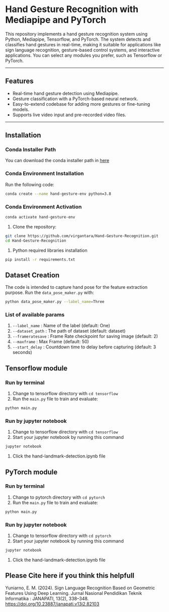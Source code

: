 # Hand Gesture Recognition with Mediapipe and PyTorch

This repository implements a hand gesture recognition system using Python, Mediapipe, Tensorflow, and PyTorch. The system detects and classifies hand gestures in real-time, making it suitable for applications like sign language recognition, gesture-based control systems, and interactive applications. You can select any modules you prefer, such as Tensorflow or PyTorch.

---

## Features

- Real-time hand gesture detection using Mediapipe.
- Gesture classification with a PyTorch-based neural network.
- Easy-to-extend codebase for adding more gestures or fine-tuning models.
- Supports live video input and pre-recorded video files.

---

## Installation
### Conda Installer Path
You can download the conda installer path in [here](https://www.anaconda.com/download/success)
### Conda Environment Installation
Run the following code:
```bash
conda create --name hand-gesture-env python=3.8
```

### Conda Environment Activation
```bash
conda activate hand-gesture-env
```

1. Clone the repository:
```bash
git clone https://github.com/virgantara/Hand-Gesture-Recognition.git
cd Hand-Gesture-Recognition
```
1. Python required libraries installation
```bash
pip install -r requirements.txt
```


## Dataset Creation
The code is intended to capture hand pose for the feature extraction purpose.
Run the `data_pose_maker.py` with:
```bash
python data_pose_maker.py --label_name=Three
```
### List of available params
1. `--label_name` : Name of the label (default: One)
1. `--dataset_path` : The path of dataset (default: dataset)
1. `--frameratesave` : Frame Rate checkpoint for saving image (default: 2)
1. `--maxframe` : Max Frame (default: 50)
1. `--start_delay` : Countdown time to delay before capturing (default: 3 seconds)

## Tensorflow module
### Run by terminal
1. Change to tensorflow directory with `cd tensorflow`
2. Run the `main.py` file to train and evaluate:
```bash
python main.py
```
### Run by jupyter notebook
1. Change to tensorflow directory with `cd tensorflow`
1. Start your jupyter notebook by running this command
```bash
jupyter notebook
```
1. Click the hand-landmark-detection.ipynb file


## PyTorch module
### Run by terminal
1. Change to pytorch directory with `cd pytorch`
2. Run the `main.py` file to train and evaluate:
```bash
python main.py
```

### Run by jupyter notebook
1. Change to tensorflow directory with `cd pytorch`
1. Start your jupyter notebook by running this command
```bash
jupyter notebook
```
1. Click the hand-landmark-detection.ipynb file

## Please Cite here if you think this helpfull

Yuniarno, E. M. (2024). Sign Language Recognition Based on Geometric Features Using Deep Learning. Jurnal Nasional Pendidikan Teknik Informatika : JANAPATI, 13(2), 338–348. https://doi.org/10.23887/janapati.v13i2.82103
